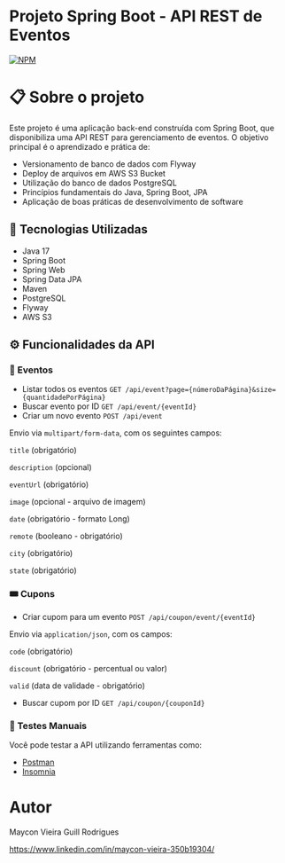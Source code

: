 # Projeto Spring Boot - API REST de Eventos
[![NPM](https://img.shields.io/npm/l/react)](https://github.com/MayconGuill/projeto-api-eventos/blob/main/LICENSE)

# 📋 Sobre o projeto
Este projeto é uma aplicação back-end construída com Spring Boot, que disponibiliza uma API REST para gerenciamento de eventos.
O objetivo principal é o aprendizado e prática de:
- Versionamento de banco de dados com Flyway
- Deploy de arquivos em AWS S3 Bucket
- Utilização do banco de dados PostgreSQL
- Princípios fundamentais do Java, Spring Boot, JPA
- Aplicação de boas práticas de desenvolvimento de software

## 🚀 Tecnologias Utilizadas
- Java 17
- Spring Boot
- Spring Web
- Spring Data JPA
- Maven
- PostgreSQL
- Flyway
- AWS S3

## ⚙️ Funcionalidades da API
### 📁 Eventos
- Listar todos os eventos
`GET /api/event?page={númeroDaPágina}&size={quantidadePorPágina}`
- Buscar evento por ID
`GET /api/event/{eventId}`
- Criar um novo evento
`POST /api/event`

Envio via `multipart/form-data`, com os seguintes campos:

`title` (obrigatório)

`description` (opcional)

`eventUrl` (obrigatório)

`image` (opcional - arquivo de imagem)

`date` (obrigatório - formato Long)

`remote` (booleano - obrigatório)

`city` (obrigatório)

`state` (obrigatório)
### 🎟️ Cupons
- Criar cupom para um evento
`POST /api/coupon/event/{eventId}`

Envio via `application/json`, com os campos:

`code` (obrigatório)

`discount` (obrigatório - percentual ou valor)

`valid` (data de validade - obrigatório)

- Buscar cupom por ID
`GET /api/coupon/{couponId}`

### 🧪 Testes Manuais

Você pode testar a API utilizando ferramentas como:
- [Postman](https://www.postman.com/)
- [Insomnia](https://insomnia.rest/)

# Autor

Maycon Vieira Guill Rodrigues

https://www.linkedin.com/in/maycon-vieira-350b19304/

